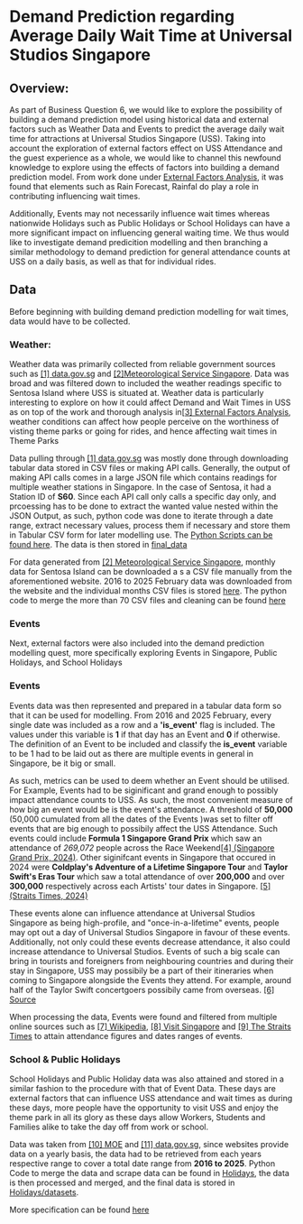 # Demand Prediction regarding Average Daily Wait Time at Universal Studios Singapore

## Overview:
As part of Business Question 6, we would like to explore the possibility of building a demand prediction model using historical data and external factors 
such as Weather Data and Events to predict the average daily wait time for attractions at Universal Studios Singapore (USS). Taking into account the 
exploration of external factors effect on USS Attendance and the guest experience as a whole, we would like to channel this newfound knowledge to explore 
using the effects of factors into building a demand prediction model. From work done under [External Factors Analysis](external_factors_analysis/README.md), it was found that elements such as Rain Forecast, Rainfal do play a role in contributing influencing wait times.

Additionally, Events may not necessarily influence wait times whereas nationwide Holidays such as Public Holidays or School Holidays can have a more 
significant impact on influencing general waiting time. We thus would like to investigate demand predicition modelling and then branching a similar 
methodology to demand prediction for general attendance counts at USS on a daily basis, as well as that for individual rides.

## Data
Before beginning with building demand prediction modelling for wait times, data would have to be collected.

### Weather:
Weather data was primarily collected from reliable government sources such as [[1] data.gov.sg](https://data.gov.sg/) and [[2]Meteorological Service Singapore](https://www.weather.gov.sg/home/). Data was broad and was filtered down to included the weather readings specific to Sentosa Island where USS is situated at. Weather data is particularly interesting to explore on how it could affect Demand and Wait Times in USS as on top of the work and thorough analysis in[[3] External Factors Analysis](external_factors_analysis/README.md), weather conditions can affect how people perceive on the worthiness of visting theme parks or going for rides, and hence affecting wait times in Theme Parks  

Data pulling through [[1] data.gov.sg](https://data.gov.sg/) was mostly done through downloading tabular data stored in CSV files or making API calls. 
Generally, the output of making API calls comes in a large JSON file which contains readings for multiple weather stations in Singapore. In the case of 
Sentosa, it had a Station ID of **S60**. Since each API call only calls a specific day only, and prcoessing has to be done to extract the wanted value 
nested within the JSON Output, as such, python code was done to iterate through a date range, extract necessary values, process them if necessary and store 
them in Tabular CSV form for later modelling use. The [Python Scripts can be found here](data/Meteorological/code_solutions). The data is then stored in 
[final_data](data/Meteorological/datasets/final_data)

For data generated from [[2] Meteorological Service Singapore](https://www.weather.gov.sg/home/), monthly data for Sentosa Island can be downloaded a s a CSV file manually from the aforementioned website. 2016 to 2025 February data was downloaded from the website and the individual months CSV files is stored 
[here](data/Meteorological/datasets/raw_data/daily_data_sentosa/sentosa_data.zip). The python code to merge the more than 70 CSV files and cleaning can be 
found [here](data/Meteorological/code_solutions/merge_sentosa_data.py)  

### Events
Next, external factors were also included into the demand prediction modelling quest, more specifically exploring Events in Singapore, Public Holidays, and 
School Holidays
### Events
Events data was then represented and prepared in a tabular data form so that it can be used for modelling. From 2016 and 2025 February, every single date 
was included as a row and a **'is_event'** flag is included. The values under this variable is **1** if that day has an Event and **0** if otherwise. The 
definition of an Event to be included and classify the **is_event** variable to be 1 had to be laid out as there are multiple events in general in 
Singapore, be it big or small. 

As such, metrics can be used to deem whether an Event should be utilised. For Example, Events had to be siginificant and grand enough to possibly impact
attendance counts to USS. As such, the most convenient measure of how big an event would be is the event's attendance. A threshold of **50,000** (50,000
cumulated from all the dates of the Events )was set to filter off events that are big enough to possibily affect the USS Attendance. Such events could
include **Formula 1 Singapore Grand Prix** which saw an attendance of *269,072* people across the Race Weekend[[4] (Singapore Grand Prix, 2024)](https:/singaporegp.sg/en/news/2024/15th-edition-of-the-formula-1/). Other siginifcant events in Singapore that occured in 2024 were **Coldplay's Adventure of a Lifetime Singapore Tour** and **Taylor Swift's Eras Tour** which saw a total attendance of over **200,000** and over **300,000** respectively across each Artists' 
tour dates in Singapore. [[5] (Straits Times, 2024)](https://www.straitstimes.com/singapore/consumer/top-tier-concerts-helped-draw-over-a-million-visitors-to-sports-hub-in-first-3-months-of-2024)

These events alone can influence attendance at Universal Studios Singapore as being high-profile, and "once-in-a-lifetime" events, 
people may opt out a day of Universal Studios Singapore in favour of these events. Additionally, not only could these events decrease attendance, it also 
could increase attendance to Universal Studios. Events of such a big scale can bring in tourists and foreigners from neighbouring countries and during 
their stay in Singapore, USS may possibily be a part of their itineraries when coming to Singapore alongside the Events they attend. For example, around 
half of the Taylor Swift concertgoers possibily came from overseas. [[6] Source](https://www.channelnewsasia.com/singapore/taylor-swift-coldplay-concerts-singapore-economy-mas-4292951)

When processing the data, Events were found and filtered from multiple online sources such as [[7] Wikipedia](https://en.wikipedia.org/wiki/Main_Page), [[8] Visit Singapore](https://www.visitsingapore.com/whats-happening/all-happenings/) and [[9] The Straits Times](https://www.straitstimes.com/singapore/strong-slate-of-mice-events-around-singapore-grand-prix-period-despite-expected-fall-in-race-attendance?utm_source=chatgpt.com) to attain attendance figures and dates ranges of events.

### School & Public Holidays
School Holidays and Public Holiday data was also attained and stored in a similar fashion to the procedure with that of Event Data.
These days are external factors that can influence USS attendance and wait times as during these days, more people have the opportunity to visit USS and
enjoy the theme park in all its glory as these days allow Workers, Students and Families alike to take the day off from work or school.

Data was taken from [[10] MOE](https://www.moe.gov.sg/news/press-releases/20221019-school-terms-and-holidays-for-2023) and [[11] data.gov.sg](https://data.gov.sg/datasets?query=public+holiday&page=1&resultId=691), since websites provide data on a yearly basis, the data had to be retrieved from each years respective range to cover a total date range from **2016 to 2025**. Python Code to merge the data and scrape data can be found in [Holidays](data/Events/Holidays/code_solutions), the data is then processed and merged, and the final data is stored in [Holidays/datasets](data/Events/Holidays/datasets).

More specification can be found [here](data/Events/Holidays/README_HOLIDAYS.md)



